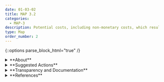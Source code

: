 ```yaml
---
date: 01-03-02
title: MAP 3.2
categories:
  - MAP-3
description: Potential costs, including non-monetary costs, which result from expected or realized AI errors or system functionality and trustworthiness - as connected to organizational risk tolerance - are examined and documented.
type: Map
order_number: 2
---
```



{::options parse_block_html="true" /}


<details>
<summary markdown="span">**About**</summary>
<br>
Anticipating negative impacts of AI systems is a difficult task. Negative impacts can be due to many factors, such as system non-functionality or use outside of its operational limits, and may range from minor annoyance to serious injury, financial losses, or regulatory enforcement actions. AI actors can work with a broad set of stakeholders to improve their capacity for understanding  systems’ potential impacts – and subsequently – systems’ risks. 

</details>

<details>
<summary markdown="span">**Suggested Actions**</summary>

- Perform context analysis to map potential negative impacts arising from not integrating trustworthiness characteristics. When negative impacts are not direct or obvious, AI actors can engage with stakeholders external to the team that developed or deployed the AI system, and potentially impacted communities, to examine and document:
	- Who could be harmed?
	- What could be harmed?
	- When could harm arise?
	- How could harm arise?
- Identify and implement procedures for regularly evaluating the qualitative and quantitative costs of internal and external AI system failures. Develop actions to prevent, detect, and/or correct potential risks and related impacts. Regularly evaluate failure costs to inform go/no-go deployment decisions throughout the AI system lifecycle.

</details>

<details>
<summary markdown="span">**Transparency and Documentation**</summary>
<br>
**Organizations can document the following:**
- To what extent does the system/entity consistently measure progress towards stated goals and objectives?
- To what extent can users or parties affected by the outputs of the AI system test the AI system and provide feedback?
- Have you documented and explained that machine errors may differ from human errors?

**AI Transparency Resources:**
- Intel.gov: AI Ethics Framework for Intelligence Community  - 2020. [URL](https://www.intelligence.gov/artificial-intelligence-ethics-framework-for-the-intelligence-community)
- GAO-21-519SP: AI Accountability Framework for Federal Agencies & Other Entities. [URL](https://www.gao.gov/products/gao-21-519sp)
- Assessment List for Trustworthy AI (ALTAI) - The High-Level Expert Group on AI – 2019. [LINK](https://altai.insight-centre.org/), [URL](https://digital-strategy.ec.europa.eu/en/library/assessment-list-trustworthy-artificial-intelligence-altai-self-assessment)

</details>

<details>
<summary markdown="span">**References**</summary>    
<br>
Abagayle Lee Blank. 2019. Computer vision machine learning and future-oriented ethics. Honors Project. Seattle Pacific University (SPU), Seattle, WA. [URL](https://digitalcommons.spu.edu/cgi/viewcontent.cgi?article=1100&context=honorsprojects)

Margarita Boyarskaya, Alexandra Olteanu, and Kate Crawford. 2020. Overcoming Failures of Imagination in AI Infused System Development and Deployment. arXiv:2011.13416. [URL](https://arxiv.org/abs/2011.13416)

Jeff Patton. 2014. User Story Mapping. O'Reilly, Sebastopol, CA. [URL](https://www.jpattonassociates.com/story-mapping/)

Margarita Boenig-Liptsin, Anissa Tanweer & Ari Edmundson (2022) Data Science Ethos Lifecycle: Interplay of ethical thinking and data science practice, Journal of Statistics and Data Science Education, DOI: 10.1080/26939169.2022.2089411

J. Cohen, D. S. Katz, M. Barker, N. Chue Hong, R. Haines and C. Jay, "The Four Pillars of Research Software Engineering," in IEEE Software, vol. 38, no. 1, pp. 97-105, Jan.-Feb. 2021, doi: 10.1109/MS.2020.2973362.

National Academies of Sciences, Engineering, and Medicine 2022. Fostering Responsible Computing Research: Foundations and Practices. Washington, DC: The National Academies Press. [URL](https://doi.org/10.17226/26507)

</details>

